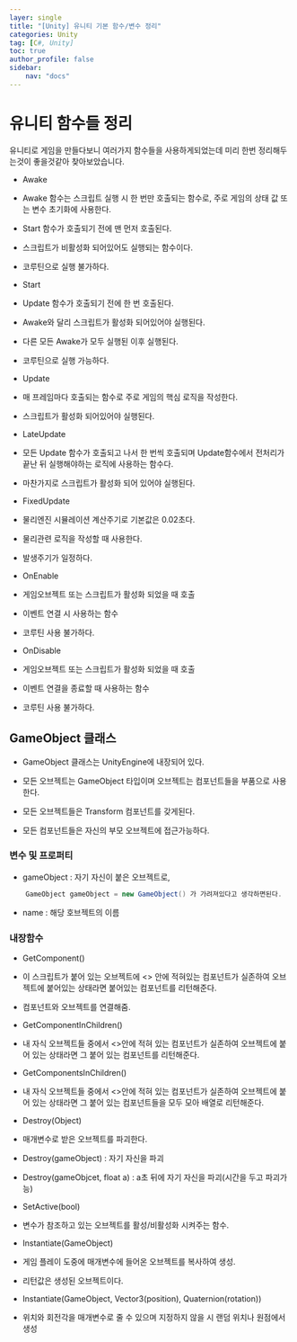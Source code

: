 ```yaml
---
layer: single
title: "[Unity] 유니티 기본 함수/변수 정리"
categories: Unity
tag: [C#, Unity]
toc: true
author_profile: false
sidebar: 
    nav: "docs"
---
```



# 유니티 함수들 정리

유니티로 게임을 만들다보니 여러가지 함수들을 사용하게되었는데 미리 한번 정리해두는것이 좋을것같아 찾아보았습니다.


* Awake

- Awake 함수는 스크립트 실행 시 한 번만 호출되는 함수로, 주로 게임의 상태 값 또는 변수 초기화에 사용한다.

- Start 함수가 호출되기 전에 맨 먼저 호출된다.

- 스크립트가 비활성화 되어있어도 실행되는 함수이다.

- 코루틴으로 실행 불가하다.


* Start

- Update 함수가 호출되기 전에 한 번 호출된다.

- Awake와 달리 스크립트가 활성화 되어있어야 실행된다.

- 다른 모든 Awake가 모두 실행된 이후 실행된다.

- 코루틴으로 실행 가능하다.


* Update

- 매 프레임마다 호출되는 함수로 주로 게임의 핵심 로직을 작성한다.

- 스크립트가 활성화 되어있어야 실행된다.


* LateUpdate

- 모든 Update 함수가 호출되고 나서 한 번씩 호출되며 Update함수에서 전처리가 끝난 뒤 실행해야하는 로직에 사용하는 함수다.

- 마찬가지로 스크립트가 활성화 되어 있어야 실행된다.


* FixedUpdate

- 물리엔진 시뮬레이션 계산주기로 기본값은 0.02초다.

- 물리관련 로직을 작성할 때 사용한다.

- 발생주기가 일정하다.


* OnEnable

- 게임오브젝트 또는 스크립트가 활성화 되었을 때 호출

- 이벤트 연결 시 사용하는 함수

- 코루틴 사용 불가하다.

* OnDisable

- 게임오브젝트 또는 스크립트가 활성화 되었을 때 호출

- 이벤트 연결을 종료할 때 사용하는 함수

- 코루틴 사용 불가하다.


## GameObject 클래스 

- GameObject 클래스는 UnityEngine에 내장되어 있다.

- 모든 오브젝트는 GameObject 타입이며 오브젝트는 컴포넌트들을 부품으로 사용한다.

- 모든 오브젝트들은 Transform 컴포넌트를 갖게된다.

- 모든 컴포넌트들은 자신의 부모 오브젝트에 접근가능하다.


### 변수 및 프로퍼티

* gameObject : 자기 자신이 붙은 오브젝트로, 
```c#
    GameObject gameObject = new GameObject() 가 가려져있다고 생각하면된다.
```

* name : 해당 호브젝트의 이름

### 내장함수

* GetComponent()

- 이 스크립트가 붙어 있는 오브젝트에 <> 안에 적혀있는 컴포넌트가 실존하여 오브젝트에 붙어있는 상태라면 붙어있는 컴포넌트를 리턴해준다.

- 컴포넌트와 오브젝트를 연결해줌.


* GetComponentInChildren()

- 내 자식 오브젝트들 중에서 <>안에 적혀 있는 컴포넌트가 실존하여 오브젝트에 붙어 있는 상태라면 그 붙어 있는 컴포넌트를 리턴해준다.


* GetComponentsInChildren()

- 내 자식 오브젝트들 중에서 <>안에 적혀 있는 컴포넌트가 실존하여 오브젝트에 붙어 있는 상태라면 그 붙어 있는 컴포넌트들을 모두 모아 배열로 리턴해준다.


* Destroy(Object)

- 매개변수로 받은 오브젝트를 파괴한다.

- Destroy(gameObject) : 자기 자신을 파괴

- Destroy(gameObjcet, float a) : a초 뒤에 자기 자신을 파괴(시간을 두고 파괴가능)

* SetActive(bool)

- 변수가 참조하고 있는 오브젝트를 활성/비활성화 시켜주는 함수.


* Instantiate(GameObject)

- 게임 플레이 도중에 매개변수에 들어온 오브젝트를 복사하여 생성.

- 리턴값은 생성된 오브젝트이다.

- Instantiate(GameObject, Vector3(position), Quaternion(rotation))

- 위치와 회전각을 매개변수로 줄 수 있으며 지정하지 않을 시 랜덤 위치나 원점에서 생성

